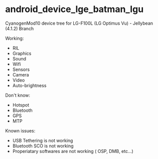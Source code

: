 android_device_lge_batman_lgu
========================

CyanogenMod10 device tree for LG-F100L (LG Optimus Vu) - Jellybean (4.1.2) Branch

Working:
* RIL
* Graphics
* Sound
* Wifi
* Sensors
* Camera
* Video
* Auto-brightness

Don't know:
* Hotspot
* Bluetooth
* GPS
* MTP

Known issues:
* USB Tethering is not working
* Bluetooth SCO is not working
* Properiatary softwares are not working ( OSP, DMB, etc...)
